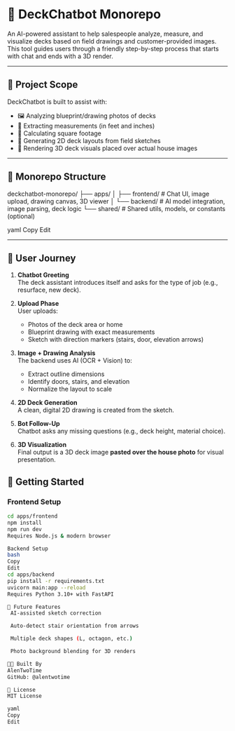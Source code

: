 # 📐 DeckChatbot Monorepo

An AI-powered assistant to help salespeople analyze, measure, and visualize decks based on field drawings and customer-provided images. This tool guides users through a friendly step-by-step process that starts with chat and ends with a 3D render.

---

## 🧠 Project Scope

DeckChatbot is built to assist with:

- 🖼️ Analyzing blueprint/drawing photos of decks
- 📏 Extracting measurements (in feet and inches)
- 🧮 Calculating square footage
- 🧊 Generating 2D deck layouts from field sketches
- 🏡 Rendering 3D deck visuals placed over actual house images

---

## 🧰 Monorepo Structure

deckchatbot-monorepo/
├── apps/
│ ├── frontend/ # Chat UI, image upload, drawing canvas, 3D viewer
│ └── backend/ # AI model integration, image parsing, deck logic
└── shared/ # Shared utils, models, or constants (optional)

yaml
Copy
Edit

---

## 💬 User Journey

1. **Chatbot Greeting**  
   The deck assistant introduces itself and asks for the type of job (e.g., resurface, new deck).

2. **Upload Phase**  
   User uploads:
   - Photos of the deck area or home
   - Blueprint drawing with exact measurements
   - Sketch with direction markers (stairs, door, elevation arrows)

3. **Image + Drawing Analysis**  
   The backend uses AI (OCR + Vision) to:
   - Extract outline dimensions
   - Identify doors, stairs, and elevation
   - Normalize the layout to scale

4. **2D Deck Generation**  
   A clean, digital 2D drawing is created from the sketch.

5. **Bot Follow-Up**  
   Chatbot asks any missing questions (e.g., deck height, material choice).

6. **3D Visualization**  
   Final output is a 3D deck image **pasted over the house photo** for visual presentation.

## 🚀 Getting Started

### Frontend Setup

```bash
cd apps/frontend
npm install
npm run dev
Requires Node.js & modern browser

Backend Setup
bash
Copy
Edit
cd apps/backend
pip install -r requirements.txt
uvicorn main:app --reload
Requires Python 3.10+ with FastAPI

🔭 Future Features
 AI-assisted sketch correction

 Auto-detect stair orientation from arrows

 Multiple deck shapes (L, octagon, etc.)

 Photo background blending for 3D renders

👨‍💻 Built By
AlenTwoTime
GitHub: @alentwotime

📄 License
MIT License

yaml
Copy
Edit














